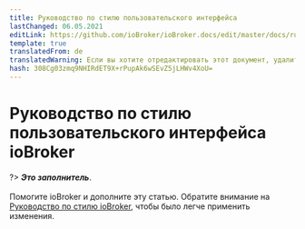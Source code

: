 ```yaml
---
title: Руководство по стилю пользовательского интерфейса
lastChanged: 06.05.2021
editLink: https://github.com/ioBroker/ioBroker.docs/edit/master/docs/ru/dev/styleguideui.md
template: true
translatedFrom: de
translatedWarning: Если вы хотите отредактировать этот документ, удалите поле «translationFrom», в противном случае этот документ будет снова автоматически переведен
hash: 308Cg03zmq9NHIRdET9X+rPupAk6wSEvZ5jLHWv4XoU=
---
```

# Руководство по стилю пользовательского интерфейса ioBroker
?> ***Это заполнитель***.<br><br> Помогите ioBroker и дополните эту статью. Обратите внимание на [Руководство по стилю ioBroker](https://www.iobroker.net/#de/documentation/community/styleguidedoc.md), чтобы было легче применить изменения.